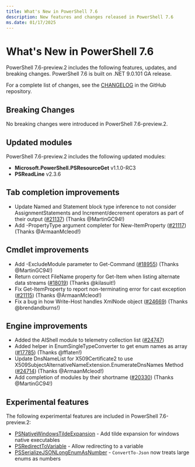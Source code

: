 ```yaml
---
title: What's New in PowerShell 7.6
description: New features and changes released in PowerShell 7.6
ms.date: 01/17/2025
---
```


# What's New in PowerShell 7.6

PowerShell 7.6-preview.2 includes the following features, updates, and breaking changes. PowerShell
7.6 is built on .NET 9.0.101 GA release.

For a complete list of changes, see the [CHANGELOG][04] in the GitHub repository.

## Breaking Changes

No breaking changes were introduced in PowerShell 7.6-preview.2.

## Updated modules

PowerShell 7.6-preview.2 includes the following updated modules:

- **Microsoft.PowerShell.PSResourceGet** v1.1.0-RC3
- **PSReadLine** v2.3.6

## Tab completion improvements

- Update Named and Statement block type inference to not consider AssignmentStatements and
  Increment/decrement operators as part of their output ([#21137][21137]) (Thanks @MartinGC94!)
- Add -PropertyType argument completer for New-ItemProperty ([#21117][21117]) (Thanks
  @ArmaanMcleod!)

## Cmdlet improvements

- Add -ExcludeModule parameter to Get-Command ([#18955][18955]) (Thanks @MartinGC94!)
- Return correct FileName property for Get-Item when listing alternate data streams
  ([#18019][18019]) (Thanks @kilasuit!)
- Fix Get-ItemProperty to report non-terminating error for cast exception ([#21115][21115]) (Thanks
  @ArmaanMcleod!)
- Fix a bug in how Write-Host handles XmlNode object ([#24669][24669]) (Thanks @brendandburns!)

## Engine improvements

- Added the AIShell module to telemetry collection list ([#24747][24747])
- Added helper in EnumSingleTypeConverter to get enum names as array ([#17785][17785]) (Thanks
  @fflaten!)
- Update DnsNameList for X509Certificate2 to use
  X509SubjectAlternativeNameExtension.EnumerateDnsNames Method ([#24714][24714]) (Thanks
  @ArmaanMcleod!)
- Add completion of modules by their shortname ([#20330][20330]) (Thanks @MartinGC94!)

## Experimental features

The following experimental features are included in PowerShell 7.6-preview.2:

- [PSNativeWindowsTildeExpansion][01] - Add tilde expansion for windows native executables
- [PSRedirectToVariable][02] - Allow redirecting to a variable
- [PSSerializeJSONLongEnumAsNumber][03] - `ConvertTo-Json` now treats large enums as numbers

<!-- end of content -->
<!-- reference links -->
[01]: ../learn/experimental-features.md#psnativewindowstildeexpansion
[02]: ../learn/experimental-features.md#psredirecttovariable
[03]: ../learn/experimental-features.md#psserializejsonlongenumasnumber
[04]: https://github.com/PowerShell/PowerShell/blob/master/CHANGELOG/preview.md

[17785]: https://github.com/PowerShell/PowerShell/pull/17785
[18019]: https://github.com/PowerShell/PowerShell/pull/18019
[18955]: https://github.com/PowerShell/PowerShell/pull/18955
[20330]: https://github.com/PowerShell/PowerShell/pull/20330
[21115]: https://github.com/PowerShell/PowerShell/pull/21115
[21117]: https://github.com/PowerShell/PowerShell/pull/21117
[21137]: https://github.com/PowerShell/PowerShell/pull/21137
[24669]: https://github.com/PowerShell/PowerShell/pull/24669
[24714]: https://github.com/PowerShell/PowerShell/pull/24714
[24747]: https://github.com/PowerShell/PowerShell/pull/24747
